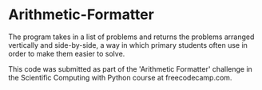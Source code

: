 # Arithmetic-Formatter
The program takes in a list of problems and returns the problems arranged vertically and side-by-side, a way in which primary students often use in order to make them easier to solve.

This code was submitted as part of the 'Arithmetic Formatter' challenge in the Scientific Computing with Python course at freecodecamp.com.
